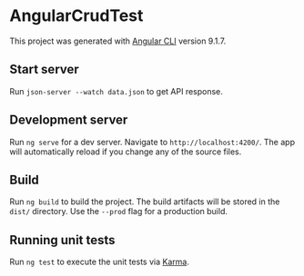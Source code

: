 # AngularCrudTest

This project was generated with [Angular CLI](https://github.com/angular/angular-cli) version 9.1.7.

## Start server

Run `json-server --watch data.json` to get API response.

## Development server

Run `ng serve` for a dev server. Navigate to `http://localhost:4200/`. The app will automatically reload if you change any of the source files.

## Build

Run `ng build` to build the project. The build artifacts will be stored in the `dist/` directory. Use the `--prod` flag for a production build.

## Running unit tests

Run `ng test` to execute the unit tests via [Karma](https://karma-runner.github.io).


